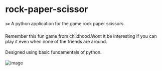 # rock-paper-scissor
:scissors: A python application for the game rock paper scissors. <br> <br>
Remember this fun game from childhood.Wont it be interesting if you can play it even when none of the friends are around. <br> <br>
Designed using basic fundamentals of python. <br> <br>
![image](https://user-images.githubusercontent.com/26721853/31683967-092f634e-b39c-11e7-81e1-5e1a888ce7cd.png)

